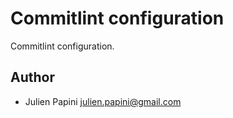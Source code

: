 # Commitlint configuration

Commitlint configuration.

## Author

-   Julien Papini <julien.papini@gmail.com>
